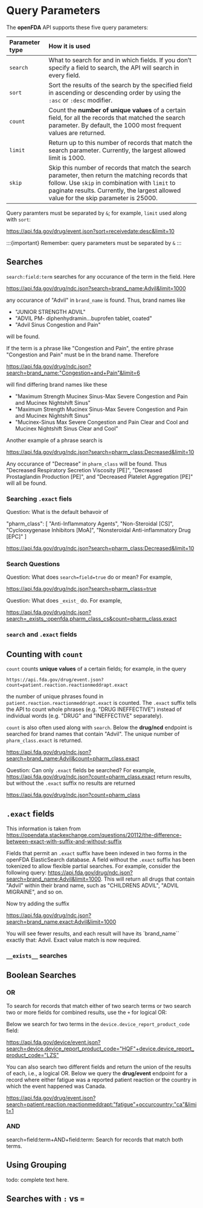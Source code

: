 # Query Parameters

The **openFDA** API supports these five query parameters:

| Parameter type | How it is used                                                                                                              |
|:---------|:---------------------------------------------------------------------------------------------------------------------------------|
|`search`| What to search for and in which fields. If you don’t specify a field to search, the API will search in every field.|
|`sort`| Sort the results of the search by the specified field in ascending or descending order by using the `:asc` or `:desc` modifier. |
|`count`| Count the **number of unique values** of a certain field, for all the records that matched the search parameter. By default, the 1000 most frequent values are returned. |
|`limit`| Return up to this number of records that match the search parameter. Currently, the largest allowed limit is 1000. |
|`skip`| Skip this number of records that match the search parameter, then return the matching records that follow. Use `skip` in combination with `limit` to paginate results. Currently, the largest allowed value for the skip parameter is 25000. |

Query paramters must be separated by `&`; for example, `limit` used along with `sort`:

<https://api.fda.gov/drug/event.json?sort=receivedate:desc&limit=10>

:::{important}
Remember: query parameters must be separated by `&`
:::

## Searches

`search:field:term` searches for any occurance of the term in the field. Here

<https://api.fda.gov/drug/ndc.json?search=brand_name:Advil&limit=1000>

any occurance of "Advil" in `brand_name` is found. Thus, brand names like

- "JUNIOR STRENGTH ADVIL"
- "ADVIL PM- diphenhydramin…buprofen tablet, coated"
- "Advil Sinus Congestion and Pain"

will be found.

If the term is a phrase like "Congestion and Pain", the entire phrase "Congestion and Pain" must be in the brand name. Therefore

<https://api.fda.gov/drug/ndc.json?search=brand_name:"Congestion+and+Pain"&limit=6>

will find differing brand names like these

- "Maximum Strength Mucinex Sinus-Max Severe Congestion and Pain and Mucinex Nightshift Sinus"
- "Maximum Strength Mucinex Sinus-Max Severe Congestion and Pain and Mucinex Nightshift Sinus"
- "Mucinex-Sinus Max Severe Congestion and Pain Clear and Cool and Mucinex Nightshift Sinus Clear and Cool"

Another example of a phrase search is

<https://api.fda.gov/drug/ndc.json?search=pharm_class:Decreased&limit=10>

Any occurance of "Decrease" in `pharm_class` will be found. Thus "Decreased Respiratory Secretion Viscosity [PE]",  "Decreased Prostaglandin Production [PE]",
and "Decreased Platelet Aggregation [PE]" will all be found.

### Searching `.exact` fiels

Question: What is the default behavoir of

 "pharm_class": [
        "Anti-Inflammatory Agents",
        "Non-Steroidal [CS]",
        "Cyclooxygenase Inhibitors [MoA]",
        "Nonsteroidal Anti-inflammatory Drug [EPC]"
      ]

<https://api.fda.gov/drug/ndc.json?search=pharm_class:Decreased&limit=10>


### Search Questions

Question: What does `search=field=true` do or mean?  For example,

<https://api.fda.gov/drug/ndc.json?search=pharm_class=true>

Question: What does `_exist_` do. For example,

<https://api.fda.gov/drug/ndc.json?search=_exists_:openfda.pharm_class_cs&count=pharm_class.exact>

### `search` and `.exact` fields

## Counting with `count` 

`count` counts **unique values** of a certain fields; for example, in the query

`https://api.fda.gov/drug/event.json?count=patient.reaction.reactionmeddrapt.exact`

the number of unique phrases found in `patient.reaction.reactionmeddrapt.exact` is counted. The `.exact` suffix tells the API
to count whole phrases (e.g. "DRUG INEFFECTIVE") instead of individual words (e.g. "DRUG" and "INEFFECTIVE" separately).

`count` is also often used along with `search`. Below the **drug/ncd** endpoint is searched for brand names that contain "Advil". The unique number of `pharm_class.exact` is returned.

<https://api.fda.gov/drug/ndc.json?search=brand_name:Advil&count=pharm_class.exact>

Question: Can only `.exact` fields be searched? For example, <https://api.fda.gov/drug/ndc.json?count=pharm_class.exact> return results, but without the `.exact` suffix no results are returned

<https://api.fda.gov/drug/ndc.json?count=pharm_class>

##  `.exact` fields

This information is taken from <https://opendata.stackexchange.com/questions/20112/the-difference-between-exact-with-suffix-and-without-suffix>

Fields that permit an `.exact` suffix have been indexed in two forms in the openFDA ElasticSearch database. A field without the `.exact` suffix has been tokenized to
allow flexible partial searches. For example, consider the following query: <https://api.fda.gov/drug/ndc.json?search=brand_name:Advil&limit=1000>. This will return all
drugs that contain "Advil" within their brand name, such as "CHILDRENS ADVIL", "ADVIL MIGRAINE", and so on.

Now try adding the suffix

<https://api.fda.gov/drug/ndc.json?search=brand_name.exact:Advil&limit=1000>

You will see fewer results, and each result will have its `brand_name`` exactly that: Advil. Exact value match is now required.


### `__exists__` searches

## Boolean Searches

### OR

To search for records that match either of two search terms or two search two or more fields for combined results, use the `+` for logical OR:

Below we search for two terms in the `device.device_report_product_code` field:

<https://api.fda.gov/device/event.json?search=device.device_report_product_code="HQF"+device.device_report_product_code="LZS">

You can also search two different fields and return the union of the results of each, i.e.,  a logical OR. Below we query the
**drug/event** endpoint for a record where either fatigue was a reported patient reaction or the country in which the event happened was Canada.

<https://api.fda.gov/drug/event.json?search=patient.reaction.reactionmeddrapt:"fatigue"+occurcountry:"ca"&limit=1>

### AND

search=field:term+AND+field:term: Search for records that match both terms.

## Using Grouping

todo: complete text here.

## Searches with `:` vs `=`

